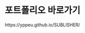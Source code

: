 <h1>포트폴리오 바로가기
<a href="https://yppeu.github.io/SUBLISHER/"></a>
</h1>
https://yppeu.github.io/SUBLISHER/